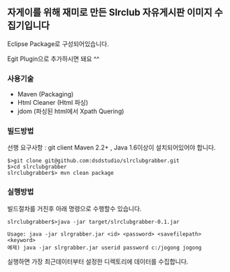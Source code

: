 ## 자게이를 위해 재미로 만든 Slrclub 자유게시판 이미지 수집기입니다 

Eclipse Package로 구성되어있습니다. 

Egit Plugin으로 추가하시면 돼요 ^^ 

### 사용기술 

* Maven (Packaging)
* Html Cleaner (Html 파싱) 
* jdom (파싱된 html에서 Xpath Quering)


### 빌드방법 

선행 요구사항 : git client Maven 2.2+ , Java 1.6이상이 설치되어있어야 합니다. 

	$>git clone git@github.com:dsdstudio/slrclubgrabber.git
	$>cd slrclubgrabber
	slrclubgrabber$> mvn clean package


### 실행방법 

빌드절차를 거친후 아래 명령으로 수행할수 있습니다. 

	slrclubgrabber$>java -jar target/slrclubgrabber-0.1.jar

	Usage: java -jar slrgrabber.jar <id> <password> <savefilepath> <keyword>    
	예제) java -jar slrgrabber.jar userid password c:/jogong jogong     

실행하면 가장 최근데이터부터 설정한 디렉토리에 데이터를 수집합니다. 
